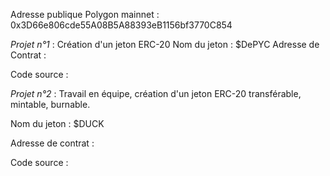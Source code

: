 Adresse publique Polygon mainnet : 0x3D66e806cde55A08B5A88393eB1156bf3770C854

*Projet n°1* : Création d'un jeton ERC-20
Nom du jeton : $DePYC
Adresse de Contrat :

Code source :

*Projet n°2* : Travail en équipe, création d'un jeton ERC-20 transférable, mintable, burnable.

Nom du jeton : $DUCK

Adresse de contrat :

Code source :
